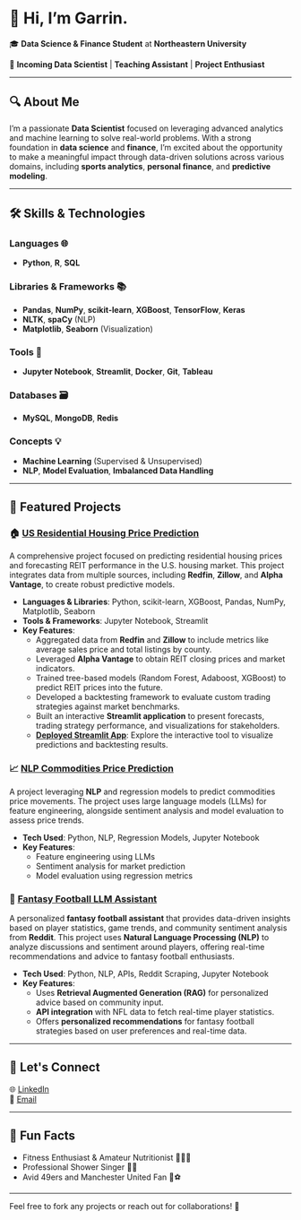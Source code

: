 # 👋 Hi, I’m Garrin.

🎓 **Data Science & Finance Student** at **Northeastern University**

💼 **Incoming Data Scientist** | **Teaching Assistant** | **Project Enthusiast**  

---

## 🔍 About Me  

I’m a passionate **Data Scientist** focused on leveraging advanced analytics and machine learning to solve real-world problems. With a strong foundation in **data science** and **finance**, I’m excited about the opportunity to make a meaningful impact through data-driven solutions across various domains, including **sports analytics**, **personal finance**, and **predictive modeling**.

---

## 🛠️ Skills & Technologies

### **Languages** 🌐  
- **Python**, **R**, **SQL**

### **Libraries & Frameworks** 📚  
- **Pandas**, **NumPy**, **scikit-learn**, **XGBoost**, **TensorFlow**, **Keras**  
- **NLTK**, **spaCy** (NLP)  
- **Matplotlib**, **Seaborn** (Visualization)

### **Tools** 🧰  
- **Jupyter Notebook**, **Streamlit**, **Docker**, **Git**, **Tableau**

### **Databases** 🗃️  
- **MySQL**, **MongoDB**, **Redis**

### **Concepts** 💡  
- **Machine Learning** (Supervised & Unsupervised)  
- **NLP**, **Model Evaluation**, **Imbalanced Data Handling**

---

## 📂 Featured Projects  

### 🏠 [US Residential Housing Price Prediction](https://github.com/itsGarrin/us-residential-housing-price-prediction)  
A comprehensive project focused on predicting residential housing prices and forecasting REIT performance in the U.S. housing market. This project integrates data from multiple sources, including **Redfin**, **Zillow**, and **Alpha Vantage**, to create robust predictive models.

- **Languages & Libraries**: Python, scikit-learn, XGBoost, Pandas, NumPy, Matplotlib, Seaborn  
- **Tools & Frameworks**: Jupyter Notebook, Streamlit  
- **Key Features**:  
  - Aggregated data from **Redfin** and **Zillow** to include metrics like average sales price and total listings by county.  
  - Leveraged **Alpha Vantage** to obtain REIT closing prices and market indicators.  
  - Trained tree-based models (Random Forest, Adaboost, XGBoost) to predict REIT prices into the future.  
  - Developed a backtesting framework to evaluate custom trading strategies against market benchmarks.  
  - Built an interactive **Streamlit application** to present forecasts, trading strategy performance, and visualizations for stakeholders.
  - **[Deployed Streamlit App](https://residential-reit-prediction.streamlit.app/)**: Explore the interactive tool to visualize predictions and backtesting results.

### 📈 [NLP Commodities Price Prediction](https://github.com/itsGarrin/nlp-commodities-price-prediction)
A project leveraging **NLP** and regression models to predict commodities price movements. The project uses large language models (LLMs) for feature engineering, alongside sentiment analysis and model evaluation to assess price trends.

- **Tech Used**: Python, NLP, Regression Models, Jupyter Notebook  
- **Key Features**:  
  - Feature engineering using LLMs  
  - Sentiment analysis for market prediction  
  - Model evaluation using regression metrics

### 🏈 [Fantasy Football LLM Assistant](https://github.com/itsGarrin/fantasy-football-llm-assistant)
A personalized **fantasy football assistant** that provides data-driven insights based on player statistics, game trends, and community sentiment analysis from **Reddit**. This project uses **Natural Language Processing (NLP)** to analyze discussions and sentiment around players, offering real-time recommendations and advice to fantasy football enthusiasts.

- **Tech Used**: Python, NLP, APIs, Reddit Scraping, Jupyter Notebook  
- **Key Features**:  
  - Uses **Retrieval Augmented Generation (RAG)** for personalized advice based on community input.  
  - **API integration** with NFL data to fetch real-time player statistics.  
  - Offers **personalized recommendations** for fantasy football strategies based on user preferences and real-time data.

---

## 📢 Let's Connect  

🌐 [LinkedIn](https://www.linkedin.com/in/garrins/)  
📧 [Email](garrin.shieh@gmail.com)  

---

## 🚀 Fun Facts  

- Fitness Enthusiast & Amateur Nutritionist 🏋️‍♂️🍌
- Professional Shower Singer 🎤🎵  
- Avid 49ers and Manchester United Fan 🏈⚽  

---

Feel free to fork any projects or reach out for collaborations! 🌟
